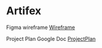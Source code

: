 # Artifex

Figma wireframe
[Wireframe](https://www.figma.com/design/C2CY8SHYxxyZVGSO1iVM7W/Artifex---Ian-Wafula-Capstone?m=dev&node-id=0-1)

Project Plan Google Doc
[ProjectPlan](https://docs.google.com/document/d/1OCf19J_YrMiuBxFlv9vR3LQUp0gJZEj9NwxwDdWeQ50/edit)
